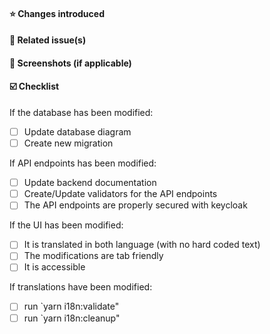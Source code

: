 #### ⭐ Changes introduced
<!-- Explain briefly in a small paragraph or in bullet form the changes this PR brings to
     the application -->


#### 🔗 Related issue(s)
<!-- If this PR fixes/closes an issue, please prepend that issue number with one of the github
     closing keywords (ex: `fixes`, `closes`, ...) -->


#### 📸 Screenshots (if applicable)
<!-- If you have made UI changes to the application, include a screenshot and if the change 
     involves movement, include a GIF. If the UI changes when the application is in mobile view, 
     show a mobile screenshot too. -->


#### ☑️ Checklist
If the database has been modified:
- [ ] Update database diagram <!-- Updated diagram located in the backend, at `./src/docs/I-Talent database.xml`, with draw.io and updated the png image at `./src/docs/I-Talent database.png` -->
- [ ] Create new migration <!-- Ran `yarn migrate:create` in backend docker container -->

If API endpoints has been modified:
- [ ] Update backend documentation <!-- Updated corresponding swagger documentation in the routers -->
- [ ] Create/Update validators for the API endpoints <!-- Restrict and sanitize user input in the routers with express-validator.github.io -->
- [ ] The API endpoints are properly secured with keycloak 
<!-- Use the `keycloak.protect(roleName)` express middleware in the routes -->

<!-- 
Optional for now, since tests are not working correctly
- [ ] Create tests for your changes
- [ ] Make sure the tests are passing 
-->

If the UI has been modified:
- [ ] It is translated in both language (with no hard coded text) <!-- To sort the keys and remove unused keys in the translation files, run `yarn i18n:cleanup` -->
- [ ] The modifications are tab friendly
- [ ] It is accessible

If translations have been modified:
- [ ] run `yarn i18n:validate"
- [ ] run `yarn i18n:cleanup" 
